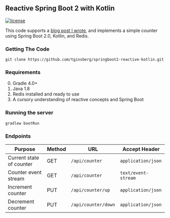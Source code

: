 ## Reactive Spring Boot 2 with Kotlin

[![license](https://img.shields.io/github/license/mashape/apistatus.svg)]()


This code supports a [blog post I wrote](https://todd.ginsberg.com/post/springboot2-reactive-kotlin/), and implements a simple counter using Spring Boot 2.0, Kotlin, and Redis.


### Getting The Code

```
git clone https://github.com/tginsberg/springboot2-reactive-kotlin.git
```

### Requirements

0. Gradle 4.0+
1. Java 1.8
2. Redis installed and ready to use
3. A cursory understanding of reactive concepts and Spring Boot

### Running the server

```
gradlew bootRun
```

### Endpoints

| Purpose                  | Method | URL                 | Accept Header       |
|--------------------------|--------|---------------------|---------------------|
| Current state of counter | GET    | `/api/counter`      | `application/json`  |
| Counter event stream     | GET    | `/api/counter`      | `text/event-stream` |
| Increment counter        | PUT    | `/api/counter/up`   | `application/json`  |
| Decrement counter        | PUT    | `/api/counter/down` | `application/json`  |


